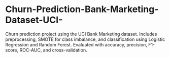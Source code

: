 # Churn-Prediction-Bank-Marketing-Dataset-UCI-
Churn prediction project using the UCI Bank Marketing dataset. Includes preprocessing, SMOTE for class imbalance, and classification using Logistic Regression and Random Forest. Evaluated with accuracy, precision, F1-score, ROC-AUC, and cross-validation.
